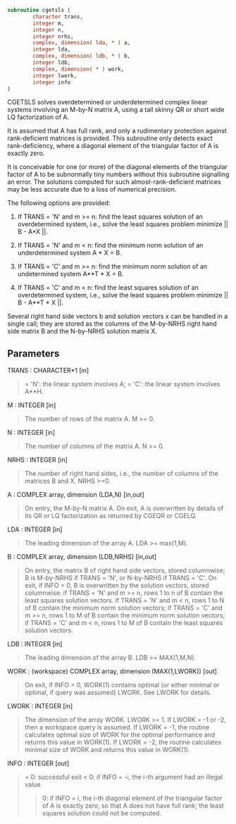 ```fortran
subroutine cgetsls (
        character trans,
        integer m,
        integer n,
        integer nrhs,
        complex, dimension( lda, * ) a,
        integer lda,
        complex, dimension( ldb, * ) b,
        integer ldb,
        complex, dimension( * ) work,
        integer lwork,
        integer info
)
```

CGETSLS solves overdetermined or underdetermined complex linear systems
involving an M-by-N matrix A, using a tall skinny QR or short wide LQ
factorization of A.

It is assumed that A has full rank, and only a rudimentary protection
against rank-deficient matrices is provided. This subroutine only detects
exact rank-deficiency, where a diagonal element of the triangular factor
of A is exactly zero.

It is conceivable for one (or more) of the diagonal elements of the triangular
factor of A to be subnormally tiny numbers without this subroutine signalling
an error. The solutions computed for such almost-rank-deficient matrices may
be less accurate due to a loss of numerical precision.


The following options are provided:

1. If TRANS = 'N' and m >= n:  find the least squares solution of
an overdetermined system, i.e., solve the least squares problem
minimize || B - A\*X ||.

2. If TRANS = 'N' and m < n:  find the minimum norm solution of
an underdetermined system A \* X = B.

3. If TRANS = 'C' and m >= n:  find the minimum norm solution of
an undetermined system A\*\*T \* X = B.

4. If TRANS = 'C' and m < n:  find the least squares solution of
an overdetermined system, i.e., solve the least squares problem
minimize || B - A\*\*T \* X ||.

Several right hand side vectors b and solution vectors x can be
handled in a single call; they are stored as the columns of the
M-by-NRHS right hand side matrix B and the N-by-NRHS solution
matrix X.

## Parameters
TRANS : CHARACTER\*1 [in]
> = 'N': the linear system involves A;
> = 'C': the linear system involves A\*\*H.

M : INTEGER [in]
> The number of rows of the matrix A.  M >= 0.

N : INTEGER [in]
> The number of columns of the matrix A.  N >= 0.

NRHS : INTEGER [in]
> The number of right hand sides, i.e., the number of
> columns of the matrices B and X. NRHS >=0.

A : COMPLEX array, dimension (LDA,N) [in,out]
> On entry, the M-by-N matrix A.
> On exit,
> A is overwritten by details of its QR or LQ
> factorization as returned by CGEQR or CGELQ.

LDA : INTEGER [in]
> The leading dimension of the array A.  LDA >= max(1,M).

B : COMPLEX array, dimension (LDB,NRHS) [in,out]
> On entry, the matrix B of right hand side vectors, stored
> columnwise; B is M-by-NRHS if TRANS = 'N', or N-by-NRHS
> if TRANS = 'C'.
> On exit, if INFO = 0, B is overwritten by the solution
> vectors, stored columnwise:
> if TRANS = 'N' and m >= n, rows 1 to n of B contain the least
> squares solution vectors.
> if TRANS = 'N' and m < n, rows 1 to N of B contain the
> minimum norm solution vectors;
> if TRANS = 'C' and m >= n, rows 1 to M of B contain the
> minimum norm solution vectors;
> if TRANS = 'C' and m < n, rows 1 to M of B contain the
> least squares solution vectors.

LDB : INTEGER [in]
> The leading dimension of the array B. LDB >= MAX(1,M,N).

WORK : (workspace) COMPLEX array, dimension (MAX(1,LWORK)) [out]
> On exit, if INFO = 0, WORK(1) contains optimal (or either minimal
> or optimal, if query was assumed) LWORK.
> See LWORK for details.

LWORK : INTEGER [in]
> The dimension of the array WORK. LWORK >= 1.
> If LWORK = -1 or -2, then a workspace query is assumed.
> If LWORK = -1, the routine calculates optimal size of WORK for the
> optimal performance and returns this value in WORK(1).
> If LWORK = -2, the routine calculates minimal size of WORK and
> returns this value in WORK(1).

INFO : INTEGER [out]
> = 0:  successful exit
> < 0:  if INFO = -i, the i-th argument had an illegal value
> > 0:  if INFO =  i, the i-th diagonal element of the
> triangular factor of A is exactly zero, so that A does not have
> full rank; the least squares solution could not be
> computed.

